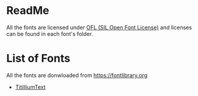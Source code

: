 # ReadMe

All the fonts are licensed under [OFL (SIL Open Font License)](http://scripts.sil.org/cms/scripts/page.php?site_id=nrsi&id=OFL) and licenses can be found in each font's folder.


# List of Fonts

All the fonts are donwloaded from https://fontlibrary.org

 - [TitilliumText](https://fontlibrary.org/en/font/titilliumtext)
